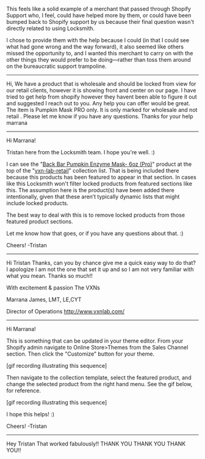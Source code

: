 This feels like a solid example of a merchant that passed through Shopify Support who, I feel, could have helped more by them, or could have been bumped back to Shopify support by us because their final question wasn't directly related to using Locksmith.

I chose to provide them with the help because I could (in that I could see what had gone wrong and the way forward), it also seemed like others missed the opportunity to, and I wanted this merchant to carry on with the other things they would prefer to be doing—rather than toss them around on the bureaucratic support trampoline.

---

Hi,
We have a product that is wholesale and should be locked from view for our retail clients, however it is showing front and center on our page. I have tried to get help from shopify however they havent been able to figure it out and suggested I reach out to you. Any help you can offer would be great. The item is Pumpkin Mask PRO only. It is only marked for wholesale and not retail . Please let me know if you have any questions.
Thanks for your help
marrana

---

Hi Marrana!

Tristan here from the Locksmith team. I hope you're well. :)

I can see the "[Back Bar Pumpkin Enzyme Mask- 6oz (Pro)](https://vxnlab.com/products/back-bar-pumpkin-enzyme-mask-6oz-pro)" product at the top of the "[vxn-lab-retail](https://vxnlab.com/collections/vxn-lab-retail)" collection list. That is being included there because this products has been featured to appear in that section. In cases like this Locksmith won't filter locked products from featured sections like this. The assumption here is the product(s) have been added there intentionally, given that these aren’t typically dynamic lists that might include locked products.

The best way to deal with this is to remove locked products from those featured product sections.

Let me know how that goes, or if you have any questions about that. :)

Cheers!
\-Tristan

---

Hi Tristan
Thanks, can you by chance give me a quick easy way to do that? I apologize I am not the one that set it up and
so I am not very familiar with what you mean.
Thanks so much!!

With excitement & passion
The VXNs

Marrana James, LMT, LE,CYT

Director of Operations
http://www.vxnlab.com/

---

Hi Marrana!

This is something that can be updated in your theme editor. From your Shopify admin navigate to Online Store>Themes from the Sales Channel section. Then click the "Customize" button for your theme.

[gif recording illustrating this sequence]

Then navigate to the collection template, select the featured product, and change the selected product from the right hand menu. See the gif below, for reference.

[gif recording illustrating this sequence]

I hope this helps! :)

Cheers!
-Tristan

---

Hey Tristan
That worked fabulously!! THANK YOU THANK YOU THANK YOU!!
